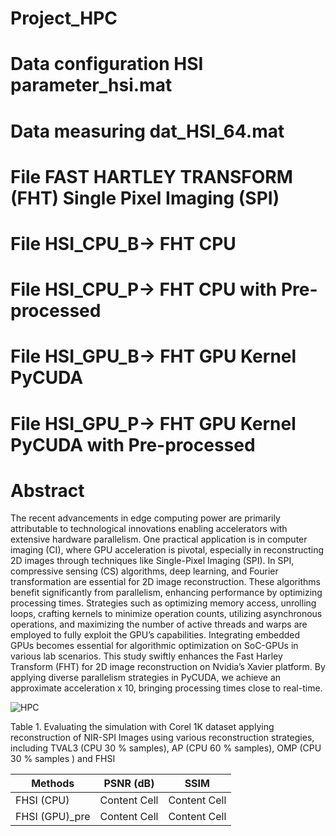 # Project_HPC

# Data configuration HSI parameter_hsi.mat
# Data measuring dat_HSI_64.mat

# File FAST HARTLEY TRANSFORM (FHT) Single Pixel Imaging (SPI)
# File HSI_CPU_B-> FHT CPU  
# File HSI_CPU_P-> FHT CPU with Pre-processed

# File HSI_GPU_B-> FHT GPU Kernel PyCUDA  
# File HSI_GPU_P-> FHT GPU Kernel PyCUDA with Pre-processed    


# Abstract

The recent advancements in edge computing power are primarily attributable to technological innovations enabling accelerators with extensive hardware parallelism. One practical application is in computer imaging (CI), where GPU acceleration is pivotal, especially in reconstructing 2D images through techniques like Single-Pixel Imaging (SPI). In SPI, compressive sensing (CS) algorithms, deep learning, and Fourier transformation are essential for 2D image reconstruction. These algorithms benefit significantly from parallelism, enhancing performance by optimizing processing times. Strategies such as optimizing memory access, unrolling loops, crafting kernels to minimize operation counts, utilizing asynchronous operations, and maximizing the number of active threads and warps are employed to fully exploit the GPU’s capabilities. Integrating embedded GPUs becomes essential for algorithmic optimization on SoC-GPUs in various lab scenarios. This study swiftly enhances the Fast Harley Transform (FHT) for 2D image reconstruction on Nvidia’s Xavier platform. By applying diverse parallelism strategies in PyCUDA, we achieve an approximate acceleration x 10, bringing processing times close to real-time.

![HPC](https://github.com/1Px-Vision/Project_HPC/assets/150855410/13bd4b32-6cbf-4291-bde1-ae11de2b72e6)


Table 1. Evaluating the simulation with Corel 1K dataset applying reconstruction of NIR-SPI Images using various reconstruction strategies, including TVAL3 (CPU 30 % samples), AP (CPU 60 % samples), OMP (CPU 30 % samples ) and FHSI

| Methods  | PSNR (dB) |SSIM |
| ------------- | ------------- |------------- |
| FHSI (CPU)  | Content Cell  |Content Cell  |
| FHSI (GPU)_pre  | Content Cell  |Content Cell  |
